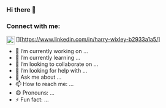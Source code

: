 ### Hi there 👋

### Connect with me:
[<img align="left" alt="hwixley | LinkedIn" width="22px" src ="https://cdn.jsdelivr.net/npm/simple-icons@v3/icons/linkedin.svg" />][https://www.linkedin.com/in/harry-wixley-b2933a1a5/]


- 🔭 I’m currently working on ...
- 🌱 I’m currently learning ...
- 👯 I’m looking to collaborate on ...
- 🤔 I’m looking for help with ...
- 💬 Ask me about ...
- 📫 How to reach me: ...
- 😄 Pronouns: ...
- ⚡ Fun fact: ...


[linkedin]: https://www.linkedin.com/in/harry-wixley-b2933a1a5/

